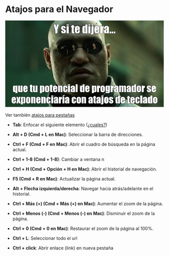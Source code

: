 # Atajos para el Navegador

![alt text](../../memes/morpheous-atajos.jpg)

Ver también [atajos para pestañas](/atajos/ventanas-y-pestanias)

- **Tab**: Enfocar el siguiente elemento ([¿cuales?](https://developer.mozilla.org/es/docs/Web/Accessibility/Understanding_WCAG/Keyboard)) 

- **Alt + D (Cmd + L en Mac)**: Seleccionar la barra de direcciones.

- **Ctrl + F (Cmd + F en Mac)**: Abrir el cuadro de búsqueda en la página actual.

- **Ctrl  +  1-8 (Cmd +  1-8)**: Cambiar a ventana n

- **Ctrl + H (Cmd + Opción + H en Mac)**: Abrir el historial de navegación.

- **F5 (Cmd + R en Mac)**: Actualizar la página actual.

- **Alt + Flecha izquierda/derecha**: Navegar hacia atrás/adelante en el historial.

- **Ctrl + Más (+) (Cmd + Más (+) en Mac)**: Aumentar el zoom de la página.

- **Ctrl + Menos (-) (Cmd + Menos (-) en Mac)**: Disminuir el zoom de la página.

- **Ctrl + 0 (Cmd + 0 en Mac)**: Restaurar el zoom de la página al 100%.

- **Ctrl + L**: Seleccionar todo el url

- **Ctrl +  click**: Abrir enlace (link) en nueva pestaña
